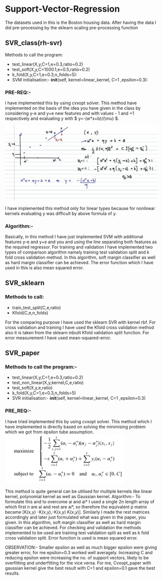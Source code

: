# Support-Vector-Regression
The datasets used in this is the Boston housing data.
After having the data I did pre-processing by the sklearn scaling pre-processing function 

## SVR_class(rh-svr)
Methods to call the program:

* test_linear(X,y,C=1,e=0.3,ratio=0.2)
* test_soft(X,y,C=1000.1,e=0.5,ratio=0.2)
* k_fold(X,y,C=1,e=0.3,n_folds=5):
* SVM initialisation:- __init__(self, kernel=linear_kernel, C=1 ,epsilon=0.3):

### PRE-REQ:-
I have implemented this by using cvxopt solver. 
This method have implemented on the basis of the idea you have given in the class by considering y-e and y+e new features and with values - 1 and +1 respectively and evaluating y with $ y=-(w*x+b)/(\mu) $. 


![svr_class](/image/Picture1.jpg "It follows this mathematical equation")

I have implemented this method only for linear types because for nonlinear kernels evaluating y was difficult by above formula of y.
### Algorithm:-
Basically, in this method I have just implemented SVM with additional features y-e and y+e and you and using the line separating both features as the required regressor.
For training and validation I have implemented two types of comparison algorithm namely training test validation split and k fold cross validation method.
In this algorithm, soft margin classifier as well as hard margin classifier can be achieved.
The error function which I have used in this is also mean squared error.


## SVR_sklearn
### Methods to call:
*	train_test_split(C,e,ratio)
*	Kfold(C,e,n_folds)

For the comparing purpose I have used the sklearn SVR with kernel rbf.
For cross validation and training I have used the Kfold cross validation method also it is taken from the sklearn inbuilt Kfold validation split function.
For error measurement I have used mean-squared-error.



## SVR_paper
### Methods to call the program:-
*	test_linear(X,y,C=1,e=0.3,ratio=0.2)
*	test_non_linear(X,y,kernel,C,e,ratio)
*	test_soft(X,y,e,ratio)
*	k_fold(X,y,C=1,e=0.3,n_folds=5)
*	SVR initialisation:- __init__(self, kernel=linear_kernel, C=1 ,epsilon=0.3)

### PRE_REQ:-
I have tried implemented this by using cvxopt solver. 
This method which I have implemented is directly based on solving the minimising problem which we got from epsilon tube assumption.
![svr paper](/image/Picture2.jpg "It follows this mathematical equation")

This method is quite general can be utilised for multiple kernels like linear kernel, polynomial kernel as well as Gaussian kernel.
Algorithm:-
To formulate this and to overcome ai and ai* I used a single 2n length array of which first n are ai and rest are ai*,  so therefore the equivalent p matrix became [K(x,y) -K(x,y),-K(x,y) K(x,y)]. Similarly I made the rest matrices accordingly and later just formulated what was given in the paper, you given.
In this algorithm, soft margin classifier as well as hard margin classifier can be achieved.
For checking and validation the methods implemented to be used are training test validation split as well as k fold cross validation split.
Error function is used is mean squared error. 



OBSERVATION:-
Smaller epsilon as well as much bigger epsilon were giving greater error, for me epsilon=0.3 worked well averagely.
Increasing C and reducing epsilon were increasing the no. of support vectors, likely to be overfitting and underfitting for the vice versa.
For me, Cvxopt_paper with gaussian kernel give the best result with C=1 and epsilon=0.1 gave the best results.

